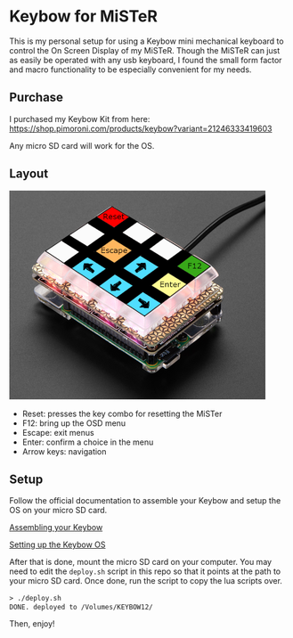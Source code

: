 # Keybow for MiSTeR

This is my personal setup for using a Keybow mini mechanical keyboard to control the On Screen Display of my MiSTeR. Though the MiSTeR can just as easily be operated with any usb keyboard, I found the small form factor and macro functionality to be especially convenient for my needs.

## Purchase

I purchased my Keybow Kit from here: https://shop.pimoroni.com/products/keybow?variant=21246333419603

Any micro SD card will work for the OS.

## Layout

![](assets/key-layout.png)

* Reset: presses the key combo for resetting the MiSTer
* F12: bring up the OSD menu
* Escape: exit menus
* Enter: confirm a choice in the menu
* Arrow keys: navigation

## Setup

Follow the official documentation to assemble your Keybow and setup the OS on your micro SD card.

[Assembling your Keybow](https://learn.pimoroni.com/article/assembling-keybow)

[Setting up the Keybow OS](https://learn.pimoroni.com/article/setting-up-the-keybow-os)

After that is done, mount the micro SD card on your computer. You may need to edit the `deploy.sh` script in this repo so that it points at the path to your micro SD card. Once done, run the script to copy the lua scripts over.

```
> ./deploy.sh
DONE. deployed to /Volumes/KEYBOW12/
```

Then, enjoy!